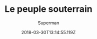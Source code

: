 ---
tmdb_id: '146072'
title: Le peuple souterrain
original_title: The Underground World
author: Superman
img_name: undergroundWorld.jpg
release_date: '1943-06-18'
synopsis: ''
tags:
- Superman
- Fleischer
category:
- Dessins Animés
youtube_url: ''
vimeo_url: ''
archive_url: ''
dailymotion_url: //www.dailymotion.com/embed/video/x6h1b98
cast: 'Bud Collyer,Joan Alexander,Jackson Beck,Julian Noa'
crew: 'Seymour Kneitel,Jerry Siegel,Joe Shuster,Jay Morton,Edgar Rice Burroughs'
imdb_id: tt0036475
adult: 'false'
date: '2018-03-30T13:14:55.119Z'
---